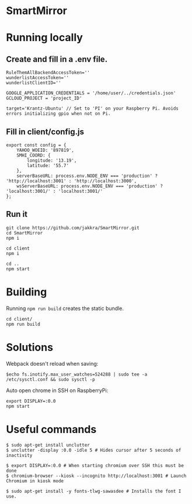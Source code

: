 # SmartMirror

# Running locally

## Create and fill in a .env file.
```
RuleThemAllBackendAccessToken=''
wunderlistAccessToken=''
wunderlistClientID=''

GOOGLE_APPLICATION_CREDENTIALS = '/home/user/../credentials.json'
GCLOUD_PROJECT = 'project_ID'

target='Krantz-Ubuntu' // Set to 'PI' on your Raspberry Pi. Avoids errors initializing gpio when not on Pi.
```

## Fill in client/config.js
```
export const config = {
	YAHOO_WOEID: '897819',
	SMHI_COORD: {
		longitude: '13.19',
		latitude: '55.7'
	},
	serverBaseURL: process.env.NODE_ENV === 'production' ? 'http://localhost:3001' : 'http://localhost:3000',
	wsServerBaseURL: process.env.NODE_ENV === 'production' ? 'localhost:3001/' : 'localhost:3001/'
};
```

## 

## Run it
```
git clone https://github.com/jakkra/SmartMirror.git
cd SmartMirror
npm i

cd client
npm i

cd ..
npm start
```

# Building

Running `npm run build` creates the static bundle.

```
cd client/
npm run build
```

# Solutions
Webpack doesn't reload when saving: 
```
$echo fs.inotify.max_user_watches=524288 | sudo tee -a /etc/sysctl.conf && sudo sysctl -p
```

Auto open chrome in SSH on RaspberryPi:
```
export DISPLAY=:0.0
npm start
```

# Useful commands
```
$ sudo apt-get install unclutter
$ unclutter -display :0.0 -idle 5 # Hides cursor after 5 seconds of inactivity

$ export DISPLAY=:0.0 # When starting chromium over SSH this must be done
$ chromium-browser --kiosk --incognito http://localhost:3001 # Launch Chromium in kiosk mode

$ sudo apt-get install -y fonts-tlwg-sawasdee # Installs the font I use.
```